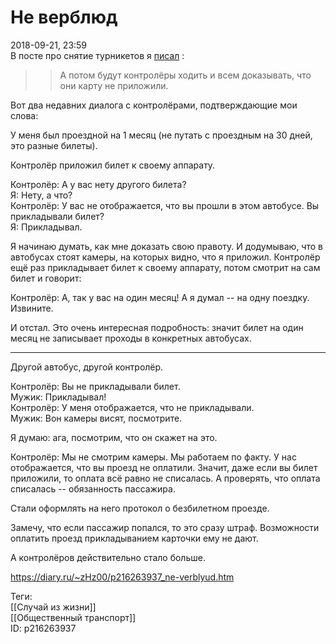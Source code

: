 Не верблюд
===========

   
 2018-09-21, 23:59   
  В посте про снятие турникетов я  [писал](О%20турникетах%20в%20наземном%20транспорте)  :   
   
 >>А потом будут контролёры ходить и всем доказывать, что они карту не приложили.   
   
 Вот два недавних диалога с контролёрами, подтверждающие мои слова:   
   
 У меня был проездной на 1 месяц (не путать с проездным на 30 дней, это разные билеты).   
   
 Контролёр приложил билет к своему аппарату.   
   
 Контролёр: А у вас нету другого билета?   
 Я: Нету, а что?   
 Контролёр: У вас не отображается, что вы прошли в этом автобусе. Вы прикладывали билет?   
 Я: Прикладывал.   
   
 Я начинаю думать, как мне доказать свою правоту. И додумываю, что в автобусах стоят камеры, на которых видно, что я приложил. Контролёр ещё раз прикладывает билет к своему аппарату, потом смотрит на сам билет и говорит:   
   
 Контролёр: А, так у вас на один месяц! А я думал -- на одну поездку. Извините.   
   
 И отстал. Это очень интересная подробность: значит билет на один месяц не записывает проходы в конкретных автобусах.   
   
 ***   
   
 Другой автобус, другой контролёр.   
   
 Контролёр: Вы не прикладывали билет.   
 Мужик: Прикладывал!   
 Контролёр: У меня отображается, что не прикладывали.   
 Мужик: Вон камеры висят, посмотрите.   
   
 Я думаю: ага, посмотрим, что он скажет на это.   
   
 Контролёр: Мы не смотрим камеры. Мы работаем по факту. У нас отображается, что вы проезд не оплатили. Значит, даже если вы билет приложили, то оплата всё равно не списалась. А проверять, что оплата списалась -- обязанность пассажира.   
   
 Стали оформлять на него протокол о безбилетном проезде.   
   
 Замечу, что если пассажир попался, то это сразу штраф. Возможности оплатить проезд прикладыванием карточки ему не дают.   
   
 А контролёров действительно стало больше.   
    
 <https://diary.ru/~zHz00/p216263937_ne-verblyud.htm>   
   
 Теги:   
 [[Случай из жизни]]   
 [[Общественный транспорт]]   
 ID: p216263937